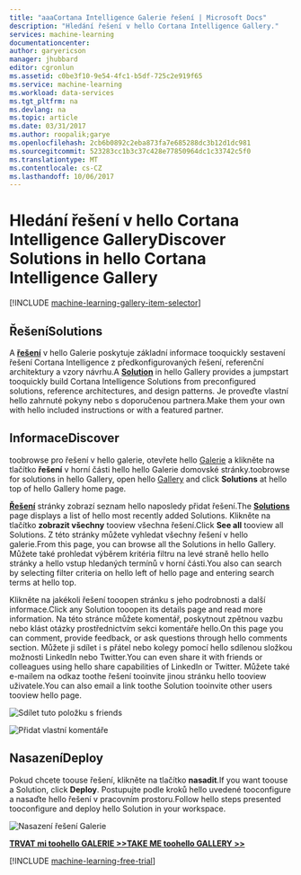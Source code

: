 ```yaml
---
title: "aaaCortana Intelligence Galerie řešení | Microsoft Docs"
description: "Hledání řešení v hello Cortana Intelligence Gallery."
services: machine-learning
documentationcenter: 
author: garyericson
manager: jhubbard
editor: cgronlun
ms.assetid: c0be3f10-9e54-4fc1-b5df-725c2e919f65
ms.service: machine-learning
ms.workload: data-services
ms.tgt_pltfrm: na
ms.devlang: na
ms.topic: article
ms.date: 03/31/2017
ms.author: roopalik;garye
ms.openlocfilehash: 2cb6b0892c2eba873fa7e685288dc3b12d1dc981
ms.sourcegitcommit: 523283cc1b3c37c428e77850964dc1c33742c5f0
ms.translationtype: MT
ms.contentlocale: cs-CZ
ms.lasthandoff: 10/06/2017
---
```

# <a name="discover-solutions-in-hello-cortana-intelligence-gallery"></a><span data-ttu-id="c1252-103">Hledání řešení v hello Cortana Intelligence Gallery</span><span class="sxs-lookup"><span data-stu-id="c1252-103">Discover Solutions in hello Cortana Intelligence Gallery</span></span>
[!INCLUDE [machine-learning-gallery-item-selector](../../includes/machine-learning-gallery-item-selector.md)]

## <a name="solutions"></a><span data-ttu-id="c1252-104">Řešení</span><span class="sxs-lookup"><span data-stu-id="c1252-104">Solutions</span></span>
<span data-ttu-id="c1252-105">A  **[řešení](https://gallery.cortanaintelligence.com/solutions)**  v hello Galerie poskytuje základní informace tooquickly sestavení řešení Cortana Intelligence z předkonfigurovaných řešení, referenční architektury a vzory návrhu.</span><span class="sxs-lookup"><span data-stu-id="c1252-105">A **[Solution](https://gallery.cortanaintelligence.com/solutions)** in hello Gallery provides a jumpstart tooquickly build Cortana Intelligence Solutions from preconfigured solutions, reference architectures, and design patterns.</span></span>
<span data-ttu-id="c1252-106">Je proveďte vlastní hello zahrnuté pokyny nebo s doporučenou partnera.</span><span class="sxs-lookup"><span data-stu-id="c1252-106">Make them your own with hello included instructions or with a featured partner.</span></span>  

## <a name="discover"></a><span data-ttu-id="c1252-107">Informace</span><span class="sxs-lookup"><span data-stu-id="c1252-107">Discover</span></span>
  <span data-ttu-id="c1252-108">toobrowse pro řešení v hello galerie, otevřete hello [Galerie](http://gallery.cortanaintelligence.com) a klikněte na tlačítko **řešení** v horní části hello hello Galerie domovské stránky.</span><span class="sxs-lookup"><span data-stu-id="c1252-108">toobrowse for solutions in hello Gallery, open hello [Gallery](http://gallery.cortanaintelligence.com) and click **Solutions** at hello top of hello Gallery home page.</span></span>

 <span data-ttu-id="c1252-109"> **[Řešení](https://gallery.cortanaintelligence.com/solutions)**  stránky zobrazí seznam hello naposledy přidat řešení.</span><span class="sxs-lookup"><span data-stu-id="c1252-109">The **[Solutions](https://gallery.cortanaintelligence.com/solutions)** page displays a list of hello most recently added Solutions.</span></span>
<span data-ttu-id="c1252-110">Klikněte na tlačítko **zobrazit všechny** tooview všechna řešení.</span><span class="sxs-lookup"><span data-stu-id="c1252-110">Click **See all** tooview all Solutions.</span></span>
<span data-ttu-id="c1252-111">Z této stránky můžete vyhledat všechny řešení v hello galerie.</span><span class="sxs-lookup"><span data-stu-id="c1252-111">From this page, you can browse all the Solutions in hello Gallery.</span></span> <span data-ttu-id="c1252-112">Můžete také prohledat výběrem kritéria filtru na levé straně hello hello stránky a hello vstup hledaných termínů v horní části.</span><span class="sxs-lookup"><span data-stu-id="c1252-112">You also can search by selecting filter criteria on hello left of hello page and entering search terms at hello top.</span></span>

 <span data-ttu-id="c1252-113">Klikněte na jakékoli řešení tooopen stránku s jeho podrobnosti a další informace.</span><span class="sxs-lookup"><span data-stu-id="c1252-113">Click any Solution tooopen its details page and read more information.</span></span> <span data-ttu-id="c1252-114">Na této stránce můžete komentář, poskytnout zpětnou vazbu nebo klást otázky prostřednictvím sekci komentáře hello.</span><span class="sxs-lookup"><span data-stu-id="c1252-114">On this page you can comment, provide feedback, or ask questions through hello comments section.</span></span> <span data-ttu-id="c1252-115">Můžete ji sdílet i s přátel nebo kolegy pomocí hello sdílenou složkou možnosti LinkedIn nebo Twitter.</span><span class="sxs-lookup"><span data-stu-id="c1252-115">You can even share it with friends or colleagues using hello share capabilities of LinkedIn or Twitter.</span></span> <span data-ttu-id="c1252-116">Můžete také e-mailem na odkaz toothe řešení tooinvite jinou stránku hello tooview uživatele.</span><span class="sxs-lookup"><span data-stu-id="c1252-116">You can also email a link toothe Solution tooinvite other users tooview hello page.</span></span>

![Sdílet tuto položku s friends](media/machine-learning-gallery-how-to-use-contribute-publish/share-links.png)

![Přidat vlastní komentáře](media/machine-learning-gallery-how-to-use-contribute-publish/comments.png)

## <a name="deploy"></a><span data-ttu-id="c1252-119">Nasazení</span><span class="sxs-lookup"><span data-stu-id="c1252-119">Deploy</span></span>
<span data-ttu-id="c1252-120">Pokud chcete toouse řešení, klikněte na tlačítko **nasadit**.</span><span class="sxs-lookup"><span data-stu-id="c1252-120">If you want toouse a Solution, click **Deploy**.</span></span> <span data-ttu-id="c1252-121">Postupujte podle kroků hello uvedené tooconfigure a nasaďte hello řešení v pracovním prostoru.</span><span class="sxs-lookup"><span data-stu-id="c1252-121">Follow hello steps presented tooconfigure and deploy hello Solution in your workspace.</span></span>

![Nasazení řešení Galerie](media/machine-learning-gallery-solutions/deploy-solution.png)

<span data-ttu-id="c1252-123">**[TRVAT mi toohello GALERIE >>](http://gallery.cortanaintelligence.com)**</span><span class="sxs-lookup"><span data-stu-id="c1252-123">**[TAKE ME toohello GALLERY >>](http://gallery.cortanaintelligence.com)**</span></span>

[!INCLUDE [machine-learning-free-trial](../../includes/machine-learning-free-trial.md)]

